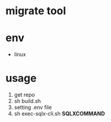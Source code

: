 # migrate tool

# env
* linux

# usage
1. get repo
2. sh build.sh
3. setting .env file
4. sh exec-sqlx-cli.sh **SQLXCOMMAND**
